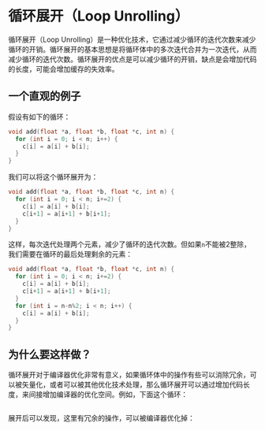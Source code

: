 循环展开（Loop Unrolling）
=========================

循环展开（Loop Unrolling）是一种优化技术，它通过减少循环的迭代次数来减少循环的开销。循环展开的基本思想是将循环体中的多次迭代合并为一次迭代，从而减少循环的迭代次数。循环展开的优点是可以减少循环的开销，缺点是会增加代码的长度，可能会增加缓存的失效率。


## 一个直观的例子

假设有如下的循环：

```c
void add(float *a, float *b, float *c, int n) {
  for (int i = 0; i < n; i++) {
    c[i] = a[i] + b[i];
  }
}
```

我们可以将这个循环展开为：

```c
void add(float *a, float *b, float *c, int n) {
  for (int i = 0; i < n; i+=2) {
    c[i] = a[i] + b[i];
    c[i+1] = a[i+1] + b[i+1];
  }
}
```

这样，每次迭代处理两个元素，减少了循环的迭代次数。但如果`n`不能被2整除，我们需要在循环的最后处理剩余的元素：

```c
void add(float *a, float *b, float *c, int n) {
  for (int i = 0; i < n; i+=2) {
    c[i] = a[i] + b[i];
    c[i+1] = a[i+1] + b[i+1];
  }
  for (int i = n-n%2; i < n; i++) {
    c[i] = a[i] + b[i];
  }
}
```

## 为什么要这样做？

循环展开对于编译器优化非常有意义，如果循环体中的操作有些可以消除冗余，可以被矢量化，或者可以被其他优化技术处理，那么循环展开可以通过增加代码长度，来间接增加编译器的优化空间。例如，下面这个循环：

```cpp
```

展开后可以发现，这里有冗余的操作，可以被编译器优化掉：

```cpp
```


